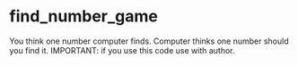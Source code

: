 # find_number_game
You think one number computer finds. Computer thinks one number should you find it.
IMPORTANT: if you use this code use with author.
